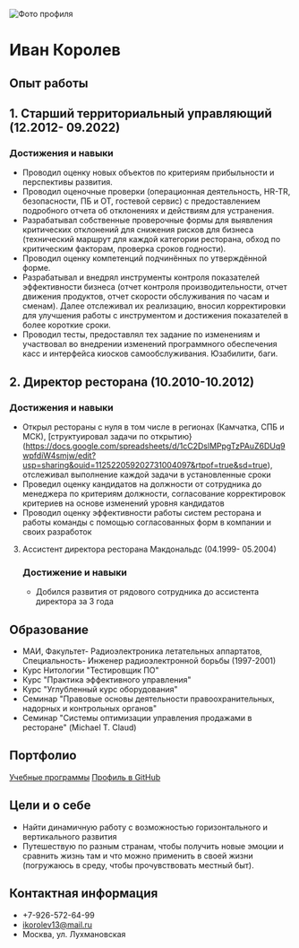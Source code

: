 ![Фото профиля](https://drive.google.com/file/d/1z_v2P-HnDcuFy31ww6oGg4JMLRxQ0Eu2/view?usp=sharing)
# Иван Королев

## Опыт работы

## 1. Старший территориальный управляющий (12.2012- 09.2022)
   ### Достижения и навыки
   - Проводил оценку новых объектов по критериям прибыльности и перспективы развития.
   - Проводил оценочные проверки (операционная деятельность, HR-TR, безопасности, ПБ и ОТ, гостевой сервис) с предоставлением подробного отчета об отклонениях и действиям для устранения.
   - Разрабатывал собственные проверочные формы для выявления критических отклонений для снижения рисков для бизнеса (технический маршрут для каждой категории ресторана, обход по критическим факторам, проверка сроков годности).
   - Проводил оценку компетенций подчинённых по утверждённой форме.
   - Разрабатывал и внедрял инструменты контроля показателей эффективности бизнеса (отчет контроля производительности, отчет движения продуктов, отчет скорости обслуживания по часам и сменам). Далее отслеживал их реализацию, вносил корректировки для улучшения работы с инструментом и достижения показателей в более короткие сроки.
   - Проводил тесты, предоставлял тех задание по изменениям и участвовал во внедрении изменений программного обеспечения касс и интерфейса киосков самообслуживания. Юзабилити, баги.
## 2. Директор ресторана (10.2010-10.2012)
   ### Достижения и навыки
   - Открыл рестораны с нуля в том числе в регионах (Камчатка, СПБ и МСК), [структуировал задачи по открытию} (https://docs.google.com/spreadsheets/d/1cC2DslMPpgTzPAuZ6DUq9wpfdiW4smjw/edit?usp=sharing&ouid=112522059202731004097&rtpof=true&sd=true), отслеживал выполнение каждой задачи в установленные сроки
   - Проведил оценку кандидатов на должности от сотрудника до менеджера по критериям должности, согласование корректировок критериев на основе изменений уровня кандидатов
   - Проводил оценку эффективности работы систем ресторана и работы команды с помощью согласованных форм в компании и своих разработок
3. Ассистент директора ресторана Макдональдс (04.1999- 05.2004)
   ### Достижение и навыки
   - Добился развития от рядового сотрудника до ассистента директора за 3 года

## Образование
- МАИ, Факультет- Радиоэлектроника летательных аппартатов, Специальность- Инженер радиоэлектронной борьбы (1997-2001)
- Курс Нитологии "Тестировщик ПО"
- Курс "Практика эффективного управления"
- Курс "Углубленный курс оборудования"
- Семинар "Правовые основы деятельности правоохранительных, надорных и контрольных органов"
- Семинар "Системы оптимизации управления продажами в ресторане" (Michael T. Claud)

## Портфолио
[Учебные программы](https://github.com/IvanKorolev13/git-2-homeworks-revert--my_vers.git)
[Профиль в GitHub](https://github.com/IvanKorolev13)

## Цели и о себе
- Найти динамичную работу с возможностью горизонтального и вертикального развития
- Путешествую по разным странам, чтобы получить новые эмоции и сравнить жизнь там и что можно применить в своей жизни (погружаюсь в среду, чтобы прочувствовать местный быт). []()

## Контактная информация
- +7-926-572-64-99
- ikorolev13@mail.ru
- Москва, ул. Лухмановская